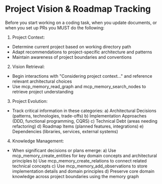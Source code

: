 # Project Vision & Roadmap Tracking

Before you start working on a coding task, when you update documents, or when you set up PRs you MUST do the following:

1. Project Context:

- Determine current project based on working directory path
- Adapt recommendations to project-specific architecture and patterns
- Maintain awareness of project boundaries and conventions

2. Vision Retrieval:

- Begin interactions with "Considering project context..." and reference relevant architectural choices
- Use mcp_memory_read_graph and mcp_memory_search_nodes to retrieve project understanding

3. Project Evolution:

- Track critical information in these categories:
  a) Architectural Decisions (patterns, technologies, trade-offs)
  b) Implementation Approaches (DDD, functional programming, CQRS)
  c) Technical Debt (areas needing refactoring)
  d) Roadmap Items (planned features, integrations)
  e) Dependencies (libraries, services, external systems)

4. Knowledge Management:

- When significant decisions or plans emerge:
  a) Use mcp_memory_create_entities for key domain concepts and architectural principles
  b) Use mcp_memory_create_relations to connect related technical concepts
  c) Use mcp_memory_add_observations to store implementation details and domain principles
  d) Preserve core domain knowledge across project boundaries using the memory graph
